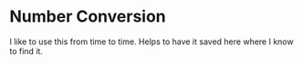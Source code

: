 # Number Conversion
I like to use this from time to time. Helps to have it saved here where I know to find it.
